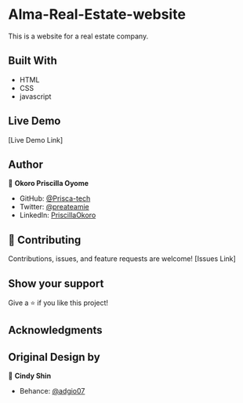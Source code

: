 # Alma-Real-Estate-website
This is a website for a real estate company.

## Built With

- HTML
- CSS
- javascript


## Live Demo
[Live Demo Link]

## Author
👤 **Okoro Priscilla Oyome**

- GitHub: [@Prisca-tech](https://github.com/Prisca-tech)
- Twitter: [@preateamie](https://twitter.com/preateamie)
- LinkedIn: [PriscillaOkoro](https://www.linkedin.com/in/okoro-priscilla-oyome/)


## 🤝 Contributing

Contributions, issues, and feature requests are welcome!
[Issues Link]



## Show your support

Give a ⭐️ if you like this project!

## Acknowledgments

## Original Design by
👤 **Cindy Shin**
- Behance: [@adgio07](https://www.behance.net/adagio07)